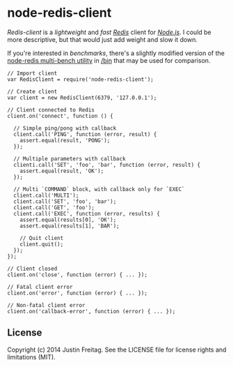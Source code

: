 # node-redis-client

*Redis-client* is a *lightweight* and *fast* [*Redis*](http://redis.io)
client for [*Node.js*](http://nodejs.org). I could be more descriptive, but that
would just add weight and slow it down.

If you're interested in *benchmarks*, there's a slightly modified version of
the [node-redis multi-bench utility](https://github.com/mranney/node_redis/blob/master/multi_bench.js)
in [/bin](https://github.com/justinfreitag/node-redis-client/blob/master/bin)
that may be used for comparison.

    // Import client
    var RedisClient = require('node-redis-client');

    // Create client
    var client = new RedisClient(6379, '127.0.0.1');

    // Client connected to Redis
    client.on('connect', function () {

      // Simple ping/pong with callback
      client.call('PING', function (error, result) {
        assert.equal(result, 'PONG');
      });

      // Multiple parameters with callback
      clienti.call('SET', 'foo', 'bar', function (error, result) {
        assert.equal(result, 'OK');
      });

      // Multi `COMMAND` block, with callback only for `EXEC`
      client.call('MULTI');
      client.call('SET', 'foo', 'bar');
      client.call('GET', 'foo');
      client.call('EXEC', function (error, results) {
        assert.equal(results[0], 'OK');
        assert.equal(results[1], 'BAR');

        // Quit client
        client.quit();
      });
    });

    // Client closed
    client.on('close', function (error) { ... });

    // Fatal client error
    client.on('error', function (error) { ... });

    // Non-fatal client error
    client.on('callback-error', function (error) { ... });

## License

Copyright (c) 2014 Justin Freitag. See the LICENSE file for license rights and
limitations (MIT).
